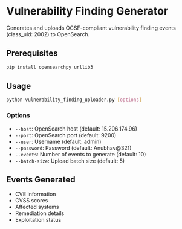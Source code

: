 # Vulnerability Finding Generator

Generates and uploads OCSF-compliant vulnerability finding events (class_uid: 2002) to OpenSearch.

## Prerequisites

```bash
pip install opensearchpy urllib3
```

## Usage

```bash
python vulnerability_finding_uploader.py [options]
```

### Options
- `--host`: OpenSearch host (default: 15.206.174.96)
- `--port`: OpenSearch port (default: 9200)
- `--user`: Username (default: admin)
- `--password`: Password (default: Anubhav@321)
- `--events`: Number of events to generate (default: 10)
- `--batch-size`: Upload batch size (default: 5)

## Events Generated
- CVE information
- CVSS scores
- Affected systems
- Remediation details
- Exploitation status